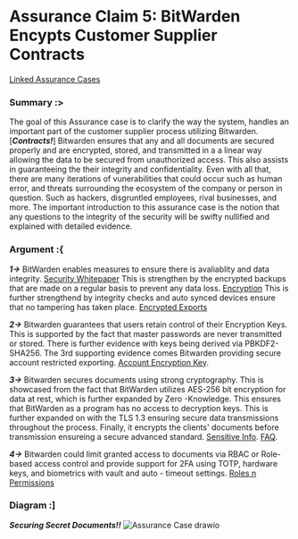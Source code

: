 # Assurance Claim 5: BitWarden Encypts Customer Supplier Contracts
[Linked Assurance Cases](https://github.com/PatrickBN/CYBR8420_Team5/blob/main/Assurance%20Cases.md)

### Summary :>

The goal of this Assurance case is to clarify the way the system, handles an important part of the customer supplier process utilizing Bitwarden. [***Contracts!***] Bitwarden ensures that any and all documents are secured properly and are encrypted, stored, and transmitted in a a linear way allowing the data to be secured from unauthorized access. This also assists in guaranteeing the their integrity and confidentiality. Even with all that, there are many iterations of vunerabilities that could occur such as human error, and threats surrounding the ecosystem of the company or person in question. Such as hackers, disgruntled employees, rival businesses, and more. The important introduction to this assurance case is the notion that any questions to the integrity of the security will be swifty nullified and explained with detailed evidence.  

### Argument :{

***1->*** BitWarden enables measures to ensure there is avaliablity and data integrity. [Security Whitepaper](https://bitwarden.com/help/bitwarden-security-white-paper/) This is strengthen by the encrypted backups that are made on a regular basis to prevent any data loss. [Encryption](https://bitwarden.com/help/what-encryption-is-used/#:~:text=Bitwarden%20uses%20AES-CBC%20256-bit%20encryption%20for%20your%20vault,anything%20is%20sent%20to%20cloud%20servers%20for%20storage.) This is further strengthend by integrity checks and auto synced devices ensure that no tampering has taken place. [Encrypted Exports](https://bitwarden.com/help/encrypted-export/#:~:text=Bitwarden%20provides%20two%20encrypted%20export%20types%3A%201%20Account,protected%20with%20a%20password%20of%20your%20choosing.%20)

***2->*** Bitwarden guarantees that users retain control of their Encryption Keys. This is supported by the fact that master passwords are never transmitted or stored. There is further evidence with keys being derived via PBKDF2-SHA256. The 3rd supporting evidence comes Bitwarden providing secure account restricted exporting.  [Account Encryption Key](https://bitwarden.com/help/account-encryption-key/).

***3->*** Bitwarden secures documents using strong cryptography. This is showcased from the fact that BitWarden utilizes AES-256 bit encryption for data at rest, which is further expanded by Zero -Knowledge. This ensures that BitWarden as a program has no access to decryption keys. This is further expanded on with the TLS 1.3 ensuring secure data transmissions throughout the process. Finally, it encrypts the clients' documents before transmission ensureing a secure advanced standard. [Sensitive Info](https://bitwarden.com/blog/how-to-share-files-and-sensitive-information-securely/). [FAQ](https://bitwarden.com/help/security-faqs/).

***4->*** Bitwarden could limit granted access to documents via RBAC or Role-based access control and provide support for 2FA using TOTP, hardware keys, and biometrics with vault and auto - timeout settings. [Roles n Permissions](https://bitwarden.com/help/user-types-access-control/)

### Diagram :]
***Securing Secret Documents!!*** ![Assurance Case drawio](https://github.com/user-attachments/assets/5235aad6-3beb-4303-a5c7-d54eddc7f4cc)
